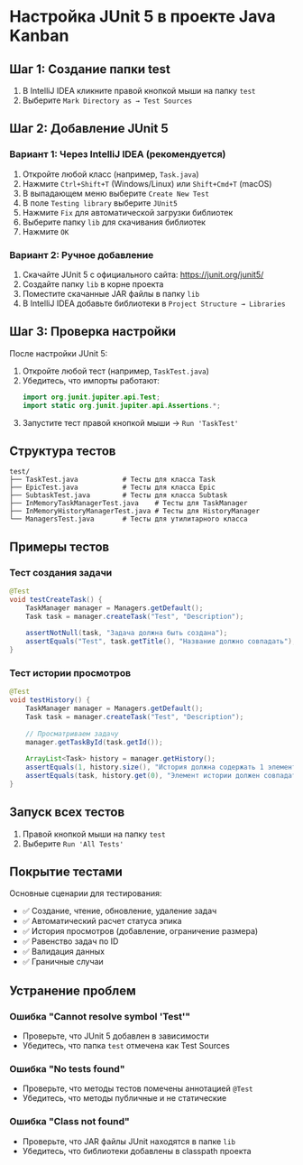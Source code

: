 # Настройка JUnit 5 в проекте Java Kanban

## Шаг 1: Создание папки test

1. В IntelliJ IDEA кликните правой кнопкой мыши на папку `test`
2. Выберите `Mark Directory as → Test Sources`

## Шаг 2: Добавление JUnit 5

### Вариант 1: Через IntelliJ IDEA (рекомендуется)

1. Откройте любой класс (например, `Task.java`)
2. Нажмите `Ctrl+Shift+T` (Windows/Linux) или `Shift+Cmd+T` (macOS)
3. В выпадающем меню выберите `Create New Test`
4. В поле `Testing library` выберите `JUnit5`
5. Нажмите `Fix` для автоматической загрузки библиотек
6. Выберите папку `lib` для скачивания библиотек
7. Нажмите `OK`

### Вариант 2: Ручное добавление

1. Скачайте JUnit 5 с официального сайта: https://junit.org/junit5/
2. Создайте папку `lib` в корне проекта
3. Поместите скачанные JAR файлы в папку `lib`
4. В IntelliJ IDEA добавьте библиотеки в `Project Structure → Libraries`

## Шаг 3: Проверка настройки

После настройки JUnit 5:

1. Откройте любой тест (например, `TaskTest.java`)
2. Убедитесь, что импорты работают:
   ```java
   import org.junit.jupiter.api.Test;
   import static org.junit.jupiter.api.Assertions.*;
   ```
3. Запустите тест правой кнопкой мыши → `Run 'TaskTest'`

## Структура тестов

```
test/
├── TaskTest.java           # Тесты для класса Task
├── EpicTest.java           # Тесты для класса Epic
├── SubtaskTest.java        # Тесты для класса Subtask
├── InMemoryTaskManagerTest.java    # Тесты для TaskManager
├── InMemoryHistoryManagerTest.java # Тесты для HistoryManager
└── ManagersTest.java       # Тесты для утилитарного класса
```

## Примеры тестов

### Тест создания задачи
```java
@Test
void testCreateTask() {
    TaskManager manager = Managers.getDefault();
    Task task = manager.createTask("Test", "Description");
    
    assertNotNull(task, "Задача должна быть создана");
    assertEquals("Test", task.getTitle(), "Название должно совпадать");
}
```

### Тест истории просмотров
```java
@Test
void testHistory() {
    TaskManager manager = Managers.getDefault();
    Task task = manager.createTask("Test", "Description");
    
    // Просматриваем задачу
    manager.getTaskById(task.getId());
    
    ArrayList<Task> history = manager.getHistory();
    assertEquals(1, history.size(), "История должна содержать 1 элемент");
    assertEquals(task, history.get(0), "Элемент истории должен совпадать с задачей");
}
```

## Запуск всех тестов

1. Правой кнопкой мыши на папку `test`
2. Выберите `Run 'All Tests'`

## Покрытие тестами

Основные сценарии для тестирования:

- ✅ Создание, чтение, обновление, удаление задач
- ✅ Автоматический расчет статуса эпика
- ✅ История просмотров (добавление, ограничение размера)
- ✅ Равенство задач по ID
- ✅ Валидация данных
- ✅ Граничные случаи

## Устранение проблем

### Ошибка "Cannot resolve symbol 'Test'"
- Проверьте, что JUnit 5 добавлен в зависимости
- Убедитесь, что папка `test` отмечена как Test Sources

### Ошибка "No tests found"
- Проверьте, что методы тестов помечены аннотацией `@Test`
- Убедитесь, что методы публичные и не статические

### Ошибка "Class not found"
- Проверьте, что JAR файлы JUnit находятся в папке `lib`
- Убедитесь, что библиотеки добавлены в classpath проекта

